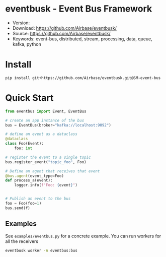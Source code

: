 # eventbusk - Event Bus Framework

- Version:
- Download: https://github.com/Airbase/eventbusk/
- Source: https://github.com/Airbase/eventbusk/
- Keywords: event-bus, distributed, stream, processing, data, queue, kafka, python


# Install

```
pip install git+https://github.com/Airbase/eventbusk.git@SM-event-bus
```

# Quick Start
```python
from eventbus import Event, EventBus

# create an app instance of the bus
bus = EventBus(broker="kafka://localhost:9092")

# define an event as a dataclass
@dataclass
class Foo(Event):
    foo: int

# register the event to a single topic
bus.register_event("topic_foo", Foo)

# Define an agent that receives that event
@bus.agent(event_type=Foo)
def process_a(event):
    logger.info(f"Foo: {event}")


# Publish an event to the bus
foo = Foo(foo=1)
bus.send(f)
```

## Examples
See `examples/eventbus.py` for a concrete example.
You can run workers for all the receivers

```bash
eventbusk worker -A eventbus:bus
```
